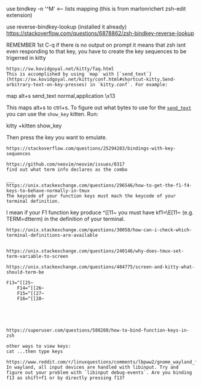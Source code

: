 


use bindkey -n '^M' <-- lists mapping (this is from marlonrichert zsh-edit extension)

use reverse-bindkey-lookup (installed it already)
https://stackoverflow.com/questions/6878862/zsh-bindkey-reverse-lookup



REMEMBER 1st C-q <key>
	if there is no output on prompt it means that zsh isnt even responding to that key, you have to create the key sequences to be trigerred in kitty
	
	
	
	https://sw.kovidgoyal.net/kitty/faq.html
	This is accomplished by using `map` with [`send_text`](https://sw.kovidgoyal.net/kitty/conf.html#shortcut-kitty.Send-arbitrary-text-on-key-presses) in `kitty.conf`. For example:

map alt+s send_text normal,application \x13

This maps alt+s to ctrl+s. To figure out what bytes to use for the [`send_text`](https://sw.kovidgoyal.net/kitty/conf.html#shortcut-kitty.Send-arbitrary-text-on-key-presses) you can use the `show_key` kitten. Run:

kitty +kitten show_key

Then press the key you want to emulate.
	
	
	
	
	https://stackoverflow.com/questions/25294283/bindings-with-key-sequences
	
	https://github.com/neovim/neovim/issues/8317
	find out what term info declares as the combo
	
	___
	https://unix.stackexchange.com/questions/296546/how-to-get-the-f1-f4-keys-to-behave-normally-in-tmux
	The keycode of your function keys must mach the keycode of your terminal definition.

I mean if your F1 function key produce ^[[11~ you must have kf1=\E[11~ (e.g. TERM=dtterm) in the definition of your terminal.
	
	https://unix.stackexchange.com/questions/30058/how-can-i-check-which-terminal-definitions-are-available
	
	
	https://unix.stackexchange.com/questions/240146/why-does-tmux-set-term-variable-to-screen
	
	https://unix.stackexchange.com/questions/484775/screen-and-kitty-what-should-term-be
	
	F13=^[[25~
		F14=^[[26~
		F15=^[[27~
		F16=^[[28~
	
	
	
	
	
	https://superuser.com/questions/588260/how-to-bind-function-keys-in-zsh
	
	other ways to view keys:
	cat ...then type keys
	
	https://www.reddit.com/r/linuxquestions/comments/lbpww2/gnome_wayland_f13f24_keys_not_working_in_gnome/
	In wayland, all input devices are handled with libinput. Try and figure out your problem with `libinput debug-events`. Are you binding f13 as shift+f1 or by directly pressing f13?